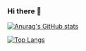 ### Hi there 👋

[![Anurag's GitHub stats](https://github-readme-stats.vercel.app/api?username=lzhnb)](https://github.com/anuraghazra/github-readme-stats)

[![Top Langs](https://github-readme-stats.vercel.app/api/top-langs/?username=lzhnb&layout=compact)](https://github.com/anuraghazra/github-readme-stats)

<!--
**lzhnb/lzhnb** is a ✨ _special_ ✨ repository because its `README.md` (this file) appears on your GitHub profile.

Here are some ideas to get you started:

- 🔭 I’m currently working on ...
- 🌱 I’m currently learning ...
- 👯 I’m looking to collaborate on ...
- 🤔 I’m looking for help with ...
- 💬 Ask me about ...
- 📫 How to reach me: ...
- 😄 Pronouns: ...
- ⚡ Fun fact: ...
-->
